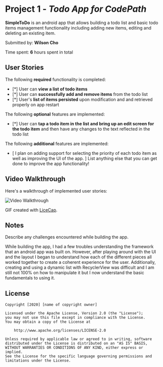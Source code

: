 # Project 1 - *Todo App for CodePath*

**SimpleToDo** is an android app that allows building a todo list and basic todo items management functionality including adding new items, editing and deleting an existing item.

Submitted by: **Wilson Cho**

Time spent: **6** hours spent in total

## User Stories

The following **required** functionality is completed:

* [*] User can **view a list of todo items**
* [*] User can **successfully add and remove items** from the todo list
* [*] User's **list of items persisted** upon modification and and retrieved properly on app restart

The following **optional** features are implemented:

* [*] User can **tap a todo item in the list and bring up an edit screen for the todo item** and then have any changes to the text reflected in the todo list

The following **additional** features are implemented:

* [ 
I plan on adding support for selecting the priority of each todo item as well as improving the UI of the app.
] List anything else that you can get done to improve the app functionality!

## Video Walkthrough

Here's a walkthrough of implemented user stories:

<img src=Walkthrough.gif title='Video Walkthrough' width='' alt='Video Walkthrough' />

GIF created with [LiceCap](http://www.cockos.com/licecap/).

## Notes

Describe any challenges encountered while building the app.

While building the app, I had a few troubles understanding the framework that an android app was built on. However, after playing around with the UI and the layout I began to
understand how each of the different pieces all worked together to create a coherent experience for the user. Additionally, creating and using a dynamic list with RecyclerView 
was difficult and I am still not 100% on how to manipulate it but I now understand the basic fundamentals to using it. 

## License

    Copyright [2020] [name of copyright owner]

    Licensed under the Apache License, Version 2.0 (the "License");
    you may not use this file except in compliance with the License.
    You may obtain a copy of the License at

        http://www.apache.org/licenses/LICENSE-2.0

    Unless required by applicable law or agreed to in writing, software
    distributed under the License is distributed on an "AS IS" BASIS,
    WITHOUT WARRANTIES OR CONDITIONS OF ANY KIND, either express or implied.
    See the License for the specific language governing permissions and
    limitations under the License.
